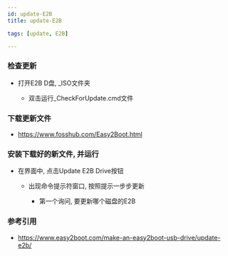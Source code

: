 ```yaml
---
id: update-E2B
title: update-E2B

tags: [update, E2B]

---
```


### 检查更新

 - 打开E2B D盘, _ISO文件夹
   
   - 双击运行_CheckForUpdate.cmd文件

### 下载更新文件

 - https://www.fosshub.com/Easy2Boot.html

### 安装下载好的新文件, 并运行

 - 在界面中, 点击Update E2B Drive按钮
 
   - 出现命令提示符窗口, 按照提示一步步更新
   
     - 第一个询问, 要更新哪个磁盘的E2B

### 参考引用

 - https://www.easy2boot.com/make-an-easy2boot-usb-drive/update-e2b/
 
 

